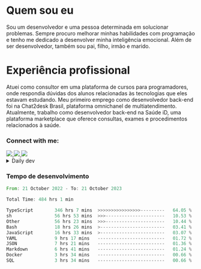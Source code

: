# Quem sou eu
Sou um desenvolvedor e uma pessoa determinada em solucionar problemas. Sempre procuro melhorar minhas habilidades com programação e tenho me dedicado a desenvolver minha inteligência emocional. Além de ser desenvolvedor, também sou pai, filho, irmão e marido.

# Experiência profissional
Atuei como consultor em uma plataforma de cursos para programadores, onde respondia dúvidas dos alunos relacionadas às tecnologias que eles estavam estudando.
Meu primeiro emprego como desenvolvedor back-end foi na Chat2desk Brasil, plataforma omnichanel de multiatendimento.
Atualmente, trabalho como desenvolvedor back-end na Saúde iD, uma plataforma marketplace que oferece consultas, exames e procedimentos relacionados à saúde.

### Connect with me:
<a href="https://www.linkedin.com/in/theusmoreira" target="_blank" >
<img src="https://img.shields.io/badge/linkedin-%230077B5.svg?&style=for-the-badge&logo=linkedin&logoColor=white ">
</a>
<a href="https://www.instagram.com/matheus.s.moreira/" target="_blank">
<img src="https://img.shields.io/badge/instagram-%23E4405F.svg?&style=for-the-badge&logo=instagram&logoColor=white">
</a>
<a href="mailto:matheussm301@gmail.com"  target="_blank">
<img src="https://img.shields.io/badge/gmail-%23E4405F.svg?&style=for-the-badge&logo=gmail&logoColor=white">
</a>


<details>
  <summary>Daily dev </summary>
<p>
  <a href="https://app.daily.dev/matheussantos"><img src="https://github.com/matheus-santos-moreira/matheus-santos-moreira/blob/master/devcard.svg" width="200" alt="Matheus Santos's Dev Card"/></a>
 </p>
</details>

<h3>Tempo de desenvolvimento</h3>

<!--START_SECTION:waka-->

```rust
From: 21 October 2022 - To: 21 October 2023

Total Time: 484 hrs 1 min

TypeScript        346 hrs 7 mins  >>>>>>>>>>>>>>>>---------   64.05 %
sh                56 hrs 53 mins  >>>----------------------   10.53 %
Other             56 hrs 23 mins  >>>----------------------   10.44 %
Bash              18 hrs 26 mins  >------------------------   03.41 %
JavaScript        16 hrs 33 mins  >------------------------   03.07 %
YAML              9 hrs 17 mins   -------------------------   01.72 %
JSON              7 hrs 21 mins   -------------------------   01.36 %
Markdown          6 hrs 41 mins   -------------------------   01.24 %
Docker            3 hrs 34 mins   -------------------------   00.66 %
SQL               3 hrs 34 mins   -------------------------   00.66 %
```

<!--END_SECTION:waka-->
